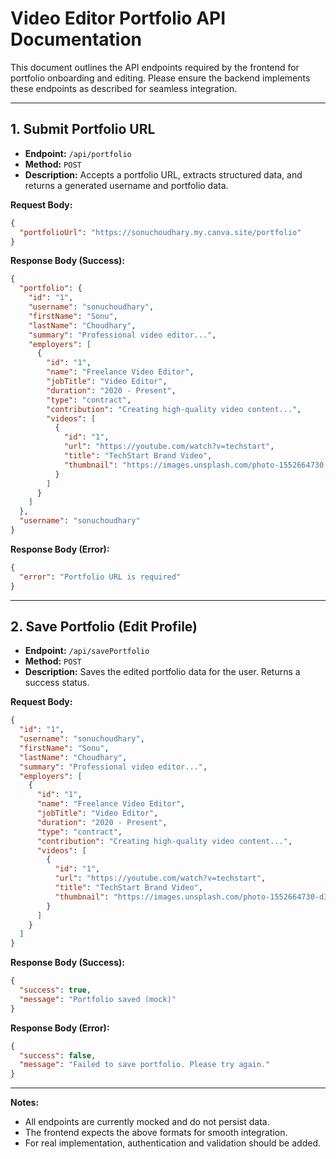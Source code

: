 # Video Editor Portfolio API Documentation

This document outlines the API endpoints required by the frontend for portfolio onboarding and editing. Please ensure the backend implements these endpoints as described for seamless integration.

---

## 1. Submit Portfolio URL

- **Endpoint:** `/api/portfolio`
- **Method:** `POST`
- **Description:** Accepts a portfolio URL, extracts structured data, and returns a generated username and portfolio data.

**Request Body:**

```json
{
  "portfolioUrl": "https://sonuchoudhary.my.canva.site/portfolio"
}
```

**Response Body (Success):**

```json
{
  "portfolio": {
    "id": "1",
    "username": "sonuchoudhary",
    "firstName": "Sonu",
    "lastName": "Choudhary",
    "summary": "Professional video editor...",
    "employers": [
      {
        "id": "1",
        "name": "Freelance Video Editor",
        "jobTitle": "Video Editor",
        "duration": "2020 - Present",
        "type": "contract",
        "contribution": "Creating high-quality video content...",
        "videos": [
          {
            "id": "1",
            "url": "https://youtube.com/watch?v=techstart",
            "title": "TechStart Brand Video",
            "thumbnail": "https://images.unsplash.com/photo-1552664730-d307ca884978?w=800&auto=format&fit=crop&q=60"
          }
        ]
      }
    ]
  },
  "username": "sonuchoudhary"
}
```

**Response Body (Error):**

```json
{
  "error": "Portfolio URL is required"
}
```

---

## 2. Save Portfolio (Edit Profile)

- **Endpoint:** `/api/savePortfolio`
- **Method:** `POST`
- **Description:** Saves the edited portfolio data for the user. Returns a success status.

**Request Body:**

```json
{
  "id": "1",
  "username": "sonuchoudhary",
  "firstName": "Sonu",
  "lastName": "Choudhary",
  "summary": "Professional video editor...",
  "employers": [
    {
      "id": "1",
      "name": "Freelance Video Editor",
      "jobTitle": "Video Editor",
      "duration": "2020 - Present",
      "type": "contract",
      "contribution": "Creating high-quality video content...",
      "videos": [
        {
          "id": "1",
          "url": "https://youtube.com/watch?v=techstart",
          "title": "TechStart Brand Video",
          "thumbnail": "https://images.unsplash.com/photo-1552664730-d307ca884978?w=800&auto=format&fit=crop&q=60"
        }
      ]
    }
  ]
}
```

**Response Body (Success):**

```json
{
  "success": true,
  "message": "Portfolio saved (mock)"
}
```

**Response Body (Error):**

```json
{
  "success": false,
  "message": "Failed to save portfolio. Please try again."
}
```

---

**Notes:**

- All endpoints are currently mocked and do not persist data.
- The frontend expects the above formats for smooth integration.
- For real implementation, authentication and validation should be added.
